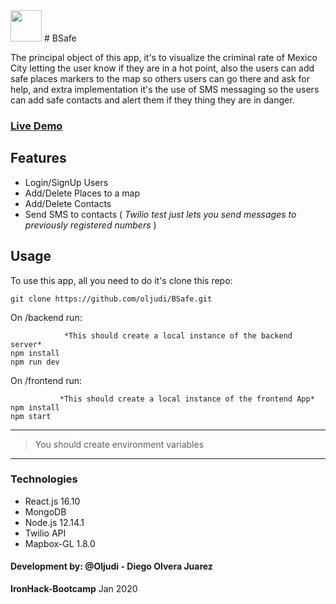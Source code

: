 <img src="https://image.flaticon.com/icons/svg/1518/1518789.svg" width=50px />  
# BSafe

The principal object of this app, it's to visualize the criminal rate of Mexico City letting the user know if they are in a hot point, also the users can add safe places markers to the map so others users  can go there and ask for help, and extra implementation it's the use of SMS messaging so the users can add safe contacts and alert them if they thing they are in danger.

### [Live Demo](https://bsafe.netlify.com/)

## Features
 - Login/SignUp Users
 - Add/Delete Places to a map
 - Add/Delete Contacts
 - Send SMS to contacts ( *Twilio test just lets you send messages to previously registered numbers* )
## Usage
To use this app, all you need to do it's clone this repo:

    git clone https://github.com/oljudi/BSafe.git

On /backend  run:

			    *This should create a local instance of the backend server*
    npm install
    npm run dev
  On /frontend run:
  

			   *This should create a local instance of the frontend App*
    npm install
    npm start

***

> You should create environment variables

***
### Technologies
 - React.js 16.10 
 - MongoDB
 - Node.js 12.14.1
 - Twilio API
 - Mapbox-GL 1.8.0


#### Development by:  @Oljudi - Diego Olvera Juarez
 **IronHack-Bootcamp** Jan 2020
